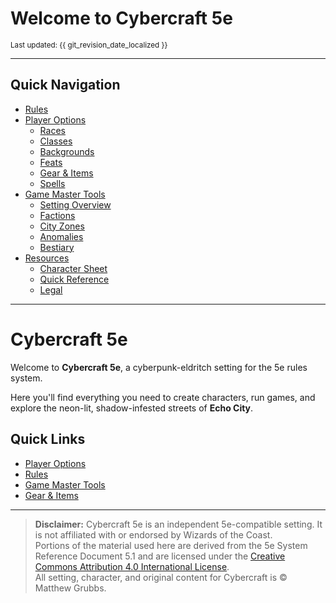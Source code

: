 # Welcome to Cybercraft 5e

<small>Last updated: {{ git_revision_date_localized }}</small>

---

## Quick Navigation

- [Rules](rules/core-rules.md)
- [Player Options](player-options/races.md)
  - [Races](player-options/races.md)
  - [Classes](player-options/classes.md)
  - [Backgrounds](player-options/backgrounds.md)
  - [Feats](player-options/feats.md)
  - [Gear & Items](player-options/gear-items.md)
  - [Spells](player-options/spells/overview.md)
- [Game Master Tools](game-master/setting-overview.md)
  - [Setting Overview](game-master/setting-overview.md)
  - [Factions](game-master/factions.md)
  - [City Zones](game-master/city-zones.md)
  - [Anomalies](game-master/anomalies.md)
  - [Bestiary](game-master/bestiary.md)
- [Resources](resources/character-sheet.md)
  - [Character Sheet](resources/character-sheet.md)
  - [Quick Reference](resources/quick-reference.md)
  - [Legal](resources/legal.md)

---

# Cybercraft 5e

Welcome to **Cybercraft 5e**, a cyberpunk-eldritch setting for the 5e rules system.

Here you'll find everything you need to create characters, run games, and explore the neon-lit, shadow-infested streets of **Echo City**.

## Quick Links
- [Player Options](player-options/races.md)
- [Rules](rules/core-rules.md)
- [Game Master Tools](game-master/setting-overview.md)
- [Gear & Items](player-options/gear-items.md)

---

> **Disclaimer:** Cybercraft 5e is an independent 5e-compatible setting. It is not affiliated with or endorsed by Wizards of the Coast.  
> Portions of the material used here are derived from the 5e System Reference Document 5.1 and are licensed under the [Creative Commons Attribution 4.0 International License](https://creativecommons.org/licenses/by/4.0/).  
> All setting, character, and original content for Cybercraft is © Matthew Grubbs.
